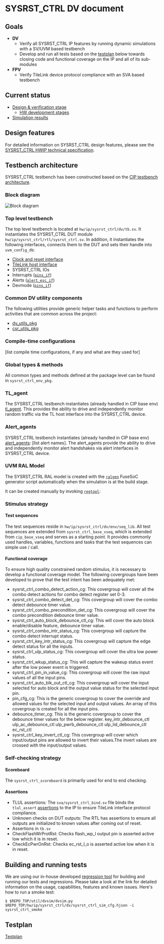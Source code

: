 # SYSRST_CTRL DV document

<!-- Copy this file to hw/ip/sysrst_ctrl/doc/dv/index.md and make changes as needed.
For convenience 'sysrst_ctrl' in the document can be searched and replaced easily with the
desired IP (with case sensitivity!). Also, use the testbench block diagram
located at OpenTitan team drive / 'design verification'
as a starting point and modify it to reflect your sysrst_ctrl testbench and save it
to hw/ip/sysrst_ctrl/doc/dv/tb.svg. It should get linked and rendered under the block
diagram section below. Please update / modify / remove sections below as
applicable. Once done, remove this comment before making a PR. -->

## Goals
* **DV**
  * Verify all SYSRST_CTRL IP features by running dynamic simulations with a SV/UVM based testbench
  * Develop and run all tests based on the [testplan](#testplan) below towards closing code and functional coverage on the IP and all of its sub-modules
* **FPV**
  * Verify TileLink device protocol compliance with an SVA based testbench

## Current status
* [Design & verification stage](../../../README.md)
  * [HW development stages](../../../../doc/project_governance/development_stages.md)
* [Simulation results](https://reports.opentitan.org/integrated/hw/ip/sysrst_ctrl/dv/latest/report.html)

## Design features
For detailed information on SYSRST_CTRL design features, please see the [SYSRST_CTRL HWIP technical specification](../README.md).

## Testbench architecture
SYSRST_CTRL testbench has been constructed based on the [CIP testbench architecture](../../../dv/sv/cip_lib/README.md).

### Block diagram
![Block diagram](./doc/sysrst_ctrl_tb_block_diagram.svg)

### Top level testbench
The top level testbench is located at `hw/ip/sysrst_ctrl/dv/tb.sv`.
It instantiates the SYSRST_CTRL DUT module `hw/ip/sysrst_ctrl/rtl/sysrst_ctrl.sv`.
In addition, it instantiates the following interfaces, connects them to the DUT and sets their handle into `uvm_config_db`:
* [Clock and reset interface](../../../dv/sv/common_ifs/README.md)
* [TileLink host interface](../../../dv/sv/tl_agent/README.md)
* SYSRST_CTRL IOs
* Interrupts ([`pins_if`](../../../dv/sv/common_ifs/README.md))
* Alerts ([`alert_esc_if`](../../../dv/sv/alert_esc_agent/README.md))
* Devmode ([`pins_if`](../../../dv/sv/common_ifs/README.md))

### Common DV utility components
The following utilities provide generic helper tasks and functions to perform activities that are common across the project:
* [dv_utils_pkg](../../../dv/sv/dv_utils/README.md)
* [csr_utils_pkg](../../../dv/sv/csr_utils/README.md)

### Compile-time configurations
[list compile time configurations, if any and what are they used for]

### Global types & methods
All common types and methods defined at the package level can be found in
`sysrst_ctrl_env_pkg`.

### TL_agent
The SYSRST_CTRL testbench instantiates (already handled in CIP base env) [tl_agent](../../../dv/sv/tl_agent/README.md).
This provides the ability to drive and independently monitor random traffic via the TL host interface into the SYSRST_CTRL device.

### Alert_agents
SYSRST_CTRL testbench instantiates (already handled in CIP base env) [alert_agents](../../../dv/sv/alert_esc_agent/README.md):
[list alert names].
The alert_agents provide the ability to drive and independently monitor alert handshakes via alert interfaces in SYSRST_CTRL device.

### UVM RAL Model
The SYSRST_CTRL RAL model is created with the [`ralgen`](../../../dv/tools/ralgen/README.md) FuseSoC generator script automatically when the simulation is at the build stage.

It can be created manually by invoking [`regtool`](../../../../util/reggen/doc/setup_and_use.md):

### Stimulus strategy
#### Test sequences
The test sequences reside in `hw/ip/sysrst_ctrl/dv/env/seq_lib`.
All test sequences are extended from `sysrst_ctrl_base_vseq`, which is extended from `cip_base_vseq` and serves as a starting point.
It provides commonly used handles, variables, functions and tasks that the test sequences can simple use / call.

#### Functional coverage
To ensure high quality constrained random stimulus, it is necessary to develop a functional coverage model.
The following covergroups have been developed to prove that the test intent has been adequately met:
* sysrst_ctrl_combo_detect_action_cg: This covergroup will cover all the combo detect actions for combo detect register set 0-3.
* sysrst_ctrl_combo_detect_det_cg: This covergroup will cover the combo detect debounce timer value.
* sysrst_ctrl_combo_precondition_det_cg: This covergroup will cover the combo precondition debounce timer value.
* sysrst_ctrl_auto_block_debounce_ctl_cg: This will cover the auto block enable/disable feature, debounce timer value.
* sysrst_ctrl_combo_intr_status_cg: This covergroup will capture the combo detect interrupt status.
* sysrst_ctrl_key_intr_status_cg: This covergroup will capture the edge detect status for all the inputs.
* sysrst_ctrl_ulp_status_cg: This covergroup will cover the ultra low power status.
* sysrst_ctrl_wkup_status_cg: This will capture the wakeup status event after the low power event is triggered.
* sysrst_ctrl_pin_in_value_cg: This covergroup will cover the raw input values of all the input pins.
* sysrst_ctrl_auto_blk_out_ctl_cg: This covergroup will cover the input selected for auto block and the output value status for the selected input pin.
* pin_cfg_cg: This is the generic covergroup to cover the override and allowed values for the selected input and output values. An array of this covergroup is
created for all the input pins.
* debounce_timer_cg: This is the generic covergroup to cover the debounce timer values for the below register.
key_intr_debounce_ctl
ulp_ac_debounce_ctl
ulp_pwrb_debounce_ctl
ulp_lid_debounce_ctl
ec_rst_ctl
* sysrst_ctrl_key_invert_ctl_cg: This covergroup will cover which input/output pins are allowed to invert their values.The invert values are crossed with the input/output values.

### Self-checking strategy
#### Scoreboard
The `sysrst_ctrl_scoreboard` is primarily used for end to end checking.

#### Assertions
* TLUL assertions: The `sva/sysrst_ctrl_bind.sv` file binds the `tlul_assert` [assertions](../../tlul/doc/TlulProtocolChecker.md) to the IP to ensure TileLink interface protocol compliance.
* Unknown checks on DUT outputs: The RTL has assertions to ensure all outputs are initialized to known values after coming out of reset.
* Assertions in `tb.sv`
* CheckFlashWrProtRst: Checks flash_wp_l output pin is asserted active low which it is in reset.
* CheckEcPwrOnRst: Checks ec_rst_l_o is asserted active low when it is in reset.

## Building and running tests
We are using our in-house developed [regression tool](../../../../util/dvsim/README.md) for building and running our tests and regressions.
Please take a look at the link for detailed information on the usage, capabilities, features and known issues.
Here's how to run a smoke test:
```console
$ $REPO_TOP/util/dvsim/dvsim.py $REPO_TOP/hw/ip/sysrst_ctrl/dv/sysrst_ctrl_sim_cfg.hjson -i sysrst_ctrl_smoke
```

## Testplan
[Testplan](../data/sysrst_ctrl_testplan.hjson)
